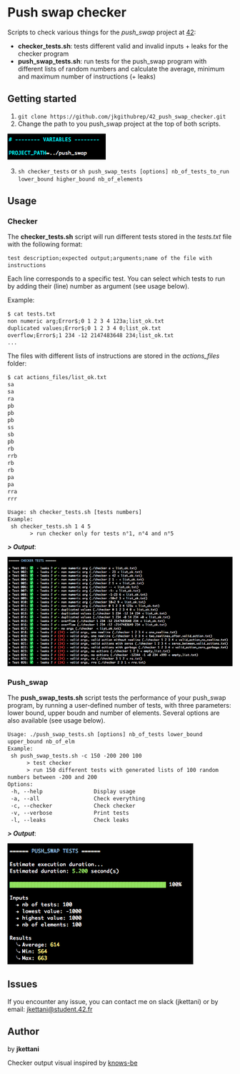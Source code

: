 # Push swap checker

Scripts to check various things for the *push_swap* project at [42](https://www.42.fr):
- **checker_tests.sh**: tests different valid and invalid inputs + leaks for the checker program
- **push_swap_tests.sh**: run tests for the push_swap program with different lists of random numbers and calculate the average, minimum and maximum number of instructions (+ leaks)

## Getting started


1) `git clone https://github.com/jkgithubrep/42_push_swap_checker.git`
2) Change the path to you push_swap project at the top of both scripts.

![Path](images/path.png)

3) `sh checker_tests` or `sh push_swap_tests [options] nb_of_tests_to_run lower_bound higher_bound nb_of_elements`

## Usage

### Checker

The **checker_tests.sh** script will run different tests stored in the *tests.txt* file with the following format:
```
test description;expected output;arguments;name of the file with instructions
```
Each line corresponds to a specific test. You can select which tests to run by adding their (line) number as argument (see usage below).

Example:
```
$ cat tests.txt
non numeric arg;Error$;0 1 2 3 4 123a;list_ok.txt
duplicated values;Error$;0 1 2 3 4 0;list_ok.txt
overflow;Error$;1 234 -12 2147483648 234;list_ok.txt
...
```

The files with different lists of instructions are stored in the *actions_files* folder:
```
$ cat actions_files/list_ok.txt
sa
sa
ra
pb
pb
pb
ss
sb
pb
rb
rrb
rb
rb
pa
pa
rra
rrr
```

```
Usage: sh checker_tests.sh [tests numbers]
Example:
 sh checker_tests.sh 1 4 5
       > run checker only for tests n°1, n°4 and n°5
```

**_> Output_**:

![Checker output](images/checker_output.png)

### Push_swap

The **push_swap_tests.sh** script tests the performance of your push_swap program, by running a user-defined number of tests, with three parameters: lower bound, upper boudn and number of elements. Several options are also available (see usage below).

```
Usage: ./push_swap_tests.sh [options] nb_of_tests lower_bound upper_bound nb_of_elm
Example:
 sh push_swap_tests.sh -c 150 -200 200 100
      > test checker
      > run 150 different tests with generated lists of 100 random numbers between -200 and 200
Options:
 -h, --help                Display usage
 -a, --all                 Check everything
 -c, --checker             Check checker
 -v, --verbose             Print tests
 -l, --leaks               Check leaks
```

**_> Output_**:

![Push_swap output](images/push_swap_output.png)

## Issues

If you encounter any issue, you can contact me on slack (jkettani) or by email: jkettani@student.42.fr


## Author

by **jkettani**

Checker output visual inspired by [knows-be](https://github.com/ksnow-be/push_swap_checker)
